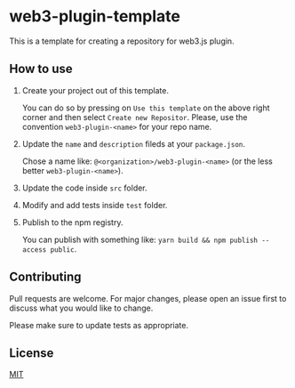 web3-plugin-template
===========

This is a template for creating a repository for web3.js plugin.

How to use
------------

1. Create your project out of this template.

    You can do so by pressing on `Use this template` on the above right corner and then select `Create new Repositor`. Please, use the convention `web3-plugin-<name>` for your repo name.
2. Update the `name` and `description` fileds at your `package.json`.

    Chose a name like: `@<organization>/web3-plugin-<name>` (or the less better `web3-plugin-<name>`).
3. Update the code inside `src` folder.

4. Modify and add tests inside `test` folder.

5. Publish to the npm registry.

    You can publish with something like: `yarn build && npm publish --access public`.

Contributing
------------

Pull requests are welcome. For major changes, please open an issue first
to discuss what you would like to change.

Please make sure to update tests as appropriate.

License
-------

[MIT](https://choosealicense.com/licenses/mit/)

